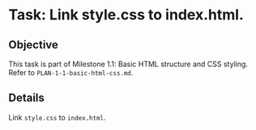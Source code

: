 # Task: Link style.css to index.html.

## Objective
This task is part of Milestone 1.1: Basic HTML structure and CSS styling. Refer to `PLAN-1-1-basic-html-css.md`.

## Details
Link `style.css` to `index.html`.
